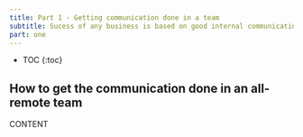 ```yaml
---
title: Part 1 - Getting communication done in a team
subtitle: Sucess of any business is based on good internal communication skills.
part: one
---
```


* TOC
{:toc}

## How to get the communication done in an all-remote team

CONTENT
